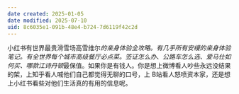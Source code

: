 ```yaml
---
date created: 2025-01-05
date modified: 2025-07-10
uid: 8c6035e1-091b-48e4-b724-7d6119f42c2d
---
```


小红书有世界最贵滑雪场高雪维尔*的亲身体验全攻略。有几乎所有安缦的亲身体验笔记。有全世界每个城市高级餐厅必点菜。签证怎么办、公路车怎么选、爱马仕如何买、哪款江诗丹顿*最保值。如果你是有钱人。你是想上微博看人吵些永远没结果的架，上知乎看人喊他们自己都觉得无聊的口号，上 B站看人怒喷资本家，还是想上小红书看些对他们生活真的有用的信息呢。
